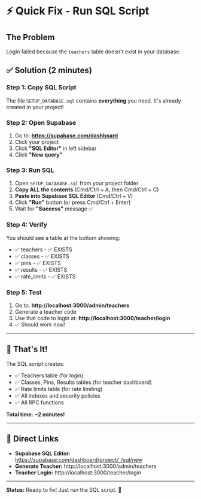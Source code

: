 # ⚡ Quick Fix - Run SQL Script

## The Problem
Login failed because the `teachers` table doesn't exist in your database.

## ✅ Solution (2 minutes)

### Step 1: Copy SQL Script
The file `SETUP_DATABASE.sql` contains **everything** you need. It's already created in your project!

### Step 2: Open Supabase
1. Go to: **https://supabase.com/dashboard**
2. Click your project
3. Click **"SQL Editor"** in left sidebar
4. Click **"New query"**

### Step 3: Run SQL
1. Open `SETUP_DATABASE.sql` from your project folder
2. **Copy ALL the contents** (Cmd/Ctrl + A, then Cmd/Ctrl + C)
3. **Paste into Supabase SQL Editor** (Cmd/Ctrl + V)
4. Click **"Run"** button (or press Cmd/Ctrl + Enter)
5. Wait for **"Success"** message ✅

### Step 4: Verify
You should see a table at the bottom showing:
- ✅ teachers - ✅ EXISTS
- ✅ classes - ✅ EXISTS
- ✅ pins - ✅ EXISTS
- ✅ results - ✅ EXISTS
- ✅ rate_limits - ✅ EXISTS

### Step 5: Test
1. Go to: **http://localhost:3000/admin/teachers**
2. Generate a teacher code
3. Use that code to login at: **http://localhost:3000/teacher/login**
4. ✅ Should work now!

---

## 🚀 That's It!

The SQL script creates:
- ✅ Teachers table (for login)
- ✅ Classes, Pins, Results tables (for teacher dashboard)
- ✅ Rate limits table (for rate limiting)
- ✅ All indexes and security policies
- ✅ All RPC functions

**Total time: ~2 minutes!**

---

## 🔗 Direct Links

- **Supabase SQL Editor:** https://supabase.com/dashboard/project/_/sql/new
- **Generate Teacher:** http://localhost:3000/admin/teachers
- **Teacher Login:** http://localhost:3000/teacher/login

---

**Status:** Ready to fix! Just run the SQL script. 🎉



